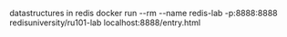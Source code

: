 datastructures in redis
docker run --rm --name redis-lab -p:8888:8888 redisuniversity/ru101-lab
localhost:8888/entry.html
